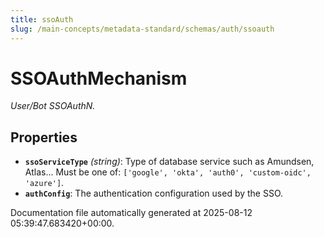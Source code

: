 ```yaml
---
title: ssoAuth
slug: /main-concepts/metadata-standard/schemas/auth/ssoauth
---
```


# SSOAuthMechanism

*User/Bot SSOAuthN.*

## Properties

- **`ssoServiceType`** *(string)*: Type of database service such as Amundsen, Atlas... Must be one of: `['google', 'okta', 'auth0', 'custom-oidc', 'azure']`.
- **`authConfig`**: The authentication configuration used by the SSO.


Documentation file automatically generated at 2025-08-12 05:39:47.683420+00:00.
